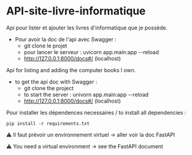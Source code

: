 # API-site-livre-informatique

Api pour lister et ajouter les livres d'informatique que je possède.

- Pour avoir la doc de l'api avec Swagger :
  - git clone le projet
  - pour lancer le serveur : uvicorn app.main:app --reload 
  - http://127.0.0.1:8000/docs#/ (localhost)

Api for listing and adding the computer books I own.

- to get the api doc with Swagger :
  - git clone the project
  - to start the server : univorn app.main:app --reload
  - http://127.0.0.1:8000/docs#/ (localhost)

Pour installer les dépendences necessaires / to install all dependencies :

```
pip install -r requirements.txt
```

⚠️ Il faut prévoir un environnement virtuel -> aller voir la doc FastAPI

⚠️ You need a virtual environment -> see the FastAPI document
